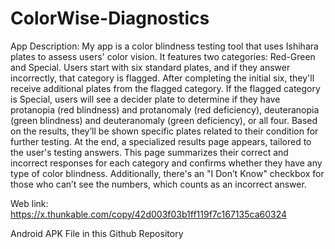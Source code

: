 # ColorWise-Diagnostics

App Description:
My app is a color blindness testing tool that uses Ishihara plates to assess users' color vision.  It features two categories: Red-Green and Special. Users start with six standard plates, and if they answer incorrectly, that category is flagged. After completing the initial six, they'll receive additional plates from the flagged category. If the flagged category is Special, users will see a decider plate to determine if they have protanopia (red blindness) and protanomaly (red deficiency), deuteranopia (green blindness) and deuteranomaly (green deficiency), or all four. Based on the results, they’ll be shown specific plates related to their condition for further testing. At the end, a specialized results page appears, tailored to the user's testing answers. This page summarizes their correct and incorrect responses for each category and confirms whether they have any type of color blindness. Additionally, there's an "I Don’t Know" checkbox for those who can’t see the numbers, which counts as an incorrect answer.

Web link: https://x.thunkable.com/copy/42d003f03b1ff119f7c167135ca60324

Android APK File in this Github Repository

